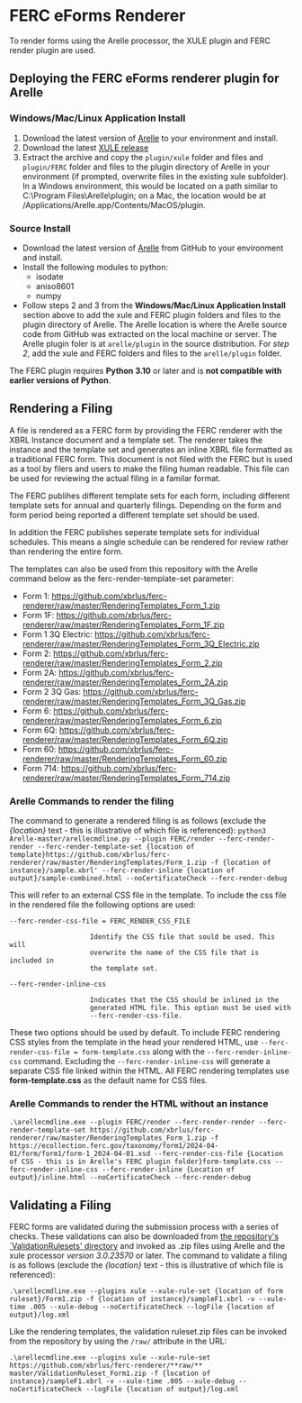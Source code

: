 # FERC eForms Renderer

To render forms using the Arelle processor, the XULE plugin and FERC render plugin are used.

## <a name="deploying"></a>Deploying the FERC eForms renderer plugin for Arelle
### Windows/Mac/Linux Application Install
1. Download the latest version of [Arelle](http://arelle.org/pub/) to your environment and install. 
2. Download the latest [XULE release](https://github.com/xbrlus/xule/releases) 
3. Extract the archive and copy the ```plugin/xule``` folder and files and ```plugin/FERC``` folder and files to the plugin directory of Arelle in your environment (if prompted, overwrite files in the existing xule subfolder). In a Windows environment, this would be located on a path similar to C:\Program Files\Arelle\plugin; on a Mac, the location would be at /Applications/Arelle.app/Contents/MacOS/plugin. 

### Source Install
* Download the latest version of [Arelle](https://github.com/Arelle/Arelle/) from GitHub to your environment and install. 
* Install the following modules to python:
  * isodate
  * aniso8601
  * numpy
* Follow steps 2 and 3 from the **Windows/Mac/Linux Application Install** section above to add the xule and FERC plugin folders and files to the plugin directory of Arelle. The Arelle location is where the Arelle source code from GitHub was extracted on the local machine or server. The Arelle plugin foler is at ```arelle/plugin``` in the source distribution. For *step 2*, add the xule and FERC folders and files to the ```arelle/plugin``` folder.

The FERC plugin requires **Python 3.10** or later and is **not compatible with earlier versions of Python**.

## Rendering a Filing

A file is rendered as a FERC form by providing the FERC renderer with the XBRL Instance document and a template set. The renderer takes the instance and the template set and generates an inline XBRL file formatted as a traditional FERC form. This document is not filed with the FERC but is used as a tool by filers and users to make the filing human readable.  This file can be used for reviewing the actual filing in a familar format.

The FERC publihes different template sets for each form, including different template sets for annual and quarterly filings. Depending on the form and form period being reported a different template set should be used. 

In addition the FERC publishes seperate template sets for individual schedules.  This means a single schedule can be rendered for review rather than rendering the entire form.

The templates can also be used from this repository with the Arelle command below as the ferc-render-template-set parameter:

- Form 1: https://github.com/xbrlus/ferc-renderer/raw/master/RenderingTemplates_Form_1.zip
- Form 1F: https://github.com/xbrlus/ferc-renderer/raw/master/RenderingTemplates_Form_1F.zip
- Form 1 3Q Electric: https://github.com/xbrlus/ferc-renderer/raw/master/RenderingTemplates_Form_3Q_Electric.zip
- Form 2: https://github.com/xbrlus/ferc-renderer/raw/master/RenderingTemplates_Form_2.zip
- Form 2A: https://github.com/xbrlus/ferc-renderer/raw/master/RenderingTemplates_Form_2A.zip
- Form 2 3Q Gas: https://github.com/xbrlus/ferc-renderer/raw/master/RenderingTemplates_Form_3Q_Gas.zip
- Form 6: https://github.com/xbrlus/ferc-renderer/raw/master/RenderingTemplates_Form_6.zip
- Form 6Q: https://github.com/xbrlus/ferc-renderer/raw/master/RenderingTemplates_Form_6Q.zip
- Form 60: https://github.com/xbrlus/ferc-renderer/raw/master/RenderingTemplates_Form_60.zip
- Form 714: https://github.com/xbrlus/ferc-renderer/raw/master/RenderingTemplates_Form_714.zip

### Arelle Commands to render the filing
The command to generate a rendered filing is as follows (exclude the _{location}_ text - this is illustrative of which file is referenced):
`python3 Arelle-master/arellecmdline.py --plugin FERC/render --ferc-render-render --ferc-render-template-set {location of template}https://github.com/xbrlus/ferc-renderer/raw/master/RenderingTemplates/Form_1.zip -f {location of instance}/sample.xbrl' --ferc-render-inline {location of output}/sample-combined.html --noCertificateCheck --ferc-render-debug`

This will refer to an external CSS file in the template. To include the css file in the rendered file the following options are used:

 ``--ferc-render-css-file = FERC_RENDER_CSS_FILE``
 
                        Identify the CSS file that sould be used. This will
                        overwrite the name of the CSS file that is included in
                        the template set.
                        
                        
 ``--ferc-render-inline-css``
  
                        Indicates that the CSS should be inlined in the
                        generated HTML file. This option must be used with
                        --ferc-render-css-file.

These two options should be used by default.  To include FERC rendering CSS styles from the template in the head your rendered HTML, use ``--ferc-render-css-file = form-template.css`` along with the ``--ferc-render-inline-css`` command.  Excluding the ``--ferc-render-inline-css`` will generate a separate CSS file linked within the HTML. All FERC rendering templates use **form-template.css** as the default name for CSS files.

### Arelle Commands to render the HTML without an instance
`.\arellecmdline.exe --plugin FERC/render --ferc-render-render --ferc-render-template-set https://github.com/xbrlus/ferc-renderer/raw/master/RenderingTemplates_Form_1.zip -f https://ecollection.ferc.gov/taxonomy/form1/2024-04-01/form/form1/form-1_2024-04-01.xsd --ferc-render-css-file {Location of CSS - this is in Arelle's FERC plugin folder}form-template.css --ferc-render-inline-css --ferc-render-inline {Location of output}/inline.html --noCertificateCheck --ferc-render-debug`

## Validating a Filing
FERC forms are validated during the submission process with a series of checks.  These validations can also be downloaded from [the repository's `ValidationRulesets' directory](ValidationRulesets/) and invoked as .zip files using Arelle and the xule processor *version 3.0.23570* or later. The command to validate a filing is as follows (exclude the _{location}_ text - this is illustrative of which file is referenced):

`.\arellecmdline.exe --plugins xule --xule-rule-set {location of form ruleset}/Form1.zip -f {location of instance}/sampleF1.xbrl -v --xule-time .005 --xule-debug --noCertificateCheck --logFile {location of output}/log.xml`

Like the rendering templates, the validation ruleset.zip files can be invoked from the repository by using the `/raw/` attribute in the URL:

`.\arellecmdline.exe --plugins xule --xule-rule-set https://github.com/xbrlus/ferc-renderer/**raw/** master/ValidationRuleset_Form1.zip -f {location of instance}/sampleF1.xbrl -v --xule-time .005 --xule-debug --noCertificateCheck --logFile {location of output}/log.xml`
